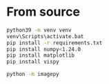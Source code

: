 # From source

```sh
python39 -m venv venv
venv\Scripts\activate.bat
pip install -r requirements.txt
pip install numpy<1.24.0
pip install matplotlib
pip install vispy
```

```sh
python -m imagepy
```